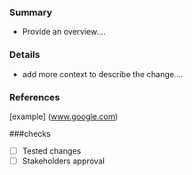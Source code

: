 ### Summary 
- Provide an overview....

### Details
- add more context to describe the change....


### References
[example] (www.google.com)

###checks
- [ ] Tested changes
- [ ] Stakeholders approval
